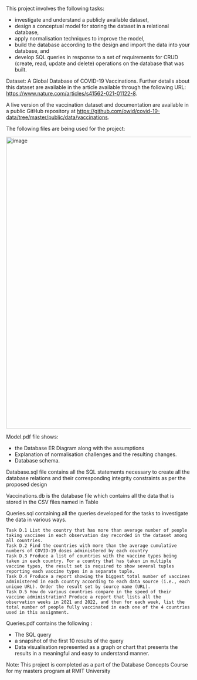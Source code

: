 This project involves the following tasks:
* investigate and understand a publicly available dataset,
* design a conceptual model for storing the dataset in a relational database,
* apply normalisation techniques to improve the model,
* build the database according to the design and import the data into your database, and
* develop SQL queries in response to a set of requirements for CRUD (create, read, update and delete) operations on the database that was built.


Dataset: A Global Database of COVID-19 Vaccinations. Further details about this dataset are available in the article available through the following URL: https://www.nature.com/articles/s41562-021-01122-8.

A live version of the vaccination dataset and documentation are available in a public GitHub repository at https://github.com/owid/covid-19-data/tree/master/public/data/vaccinations.

The following files are being used for the project:

<img width="796" alt="image" src="https://github.com/Deepthi-Suresh-Portfolio/Data-Analysis/assets/160568228/630cac88-9699-41d0-ab72-6a97cc3c932c">

Model.pdf file shows: 
  * the Database ER Diagram along with the assumptions
  * Explanation of normalisation challenges and the resulting changes.
  * Database schema.

Database.sql file contains all the SQL statements necessary to create all the database relations and their corresponding integrity constraints as per the proposed design

Vaccinations.db is the database file which contains all the data that is stored in the CSV files named in Table

Queries.sql containing all the queries developed for the tasks to investigate the data in various ways.

    Task D.1 List the country that has more than average number of people taking vaccines in each observation day recorded in the dataset among all countries.
    Task D.2 Find the countries with more than the average cumulative numbers of COVID-19 doses administered by each country
    Task D.3 Produce a list of countries with the vaccine types being taken in each country. For a country that has taken in multiple vaccine types, the result set is required to show several tuples reporting each vaccine types in a separate tuple.
    Task D.4 Produce a report showing the biggest total number of vaccines administered in each country according to each data source (i.e., each unique URL). Order the result set by source name (URL).
    Task D.5 How do various countries compare in the speed of their vaccine administration? Produce a report that lists all the observation weeks in 2021 and 2022, and then for each week, list the total number of people fully vaccinated in each one of the 4 countries used in this assignment.
    
Queries.pdf contains the following :
  * The SQL query
  * a snapshot of the first 10 results of the query
  * Data visualisation represented as a graph or chart that presents the results in a meaningful and easy to understand manner.

Note: This project is completed as a part of the Database Concepts Course for my masters program at RMIT University




